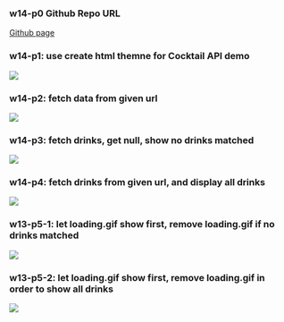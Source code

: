 ### w14-p0 Github Repo URL


[Github page](https://github.com/kerry172128/1102-JavaScript-210410105)


### w14-p1: use create html themne for Cocktail API demo


![](https://i.imgur.com/EfGOuYC.jpg)


### w14-p2: fetch data from given url


![](https://i.imgur.com/5X70qhG.png)


### w14-p3: fetch drinks, get null, show no drinks matched


![](https://i.imgur.com/5jVETcp.png)


### w14-p4: fetch drinks from given url, and display all drinks



![](https://i.imgur.com/F6RjtoG.jpg)



### w13-p5-1: let loading.gif show first, remove loading.gif if no drinks matched



![](https://i.imgur.com/K0aJYNZ.png)



### w13-p5-2: let loading.gif show first, remove loading.gif in order to show all drinks



![](https://i.imgur.com/EA438Vm.png)

